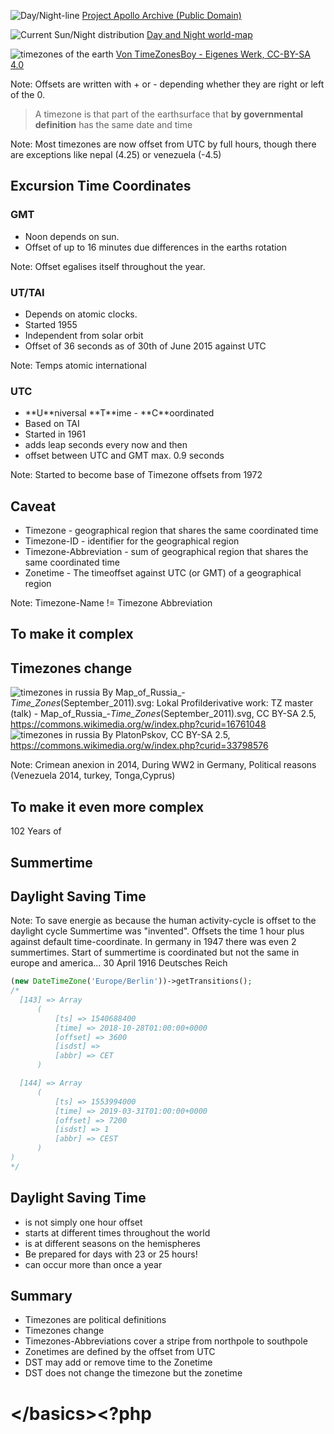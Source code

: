 ![Day/Night-line](../resources/22044740591_7513f833ce_k.jpg)
<span class="credit
">[Project Apollo Archive (Public Domain)](https://flic.kr/p/zA24mk)</span>





![Current Sun/Night distribution](../resources/sunmap.png)
<span class="credit">[Day and Night world-map](https://www.timeanddate.com/worldclock/sunearth.html?day=26&month=10&year=2018&hour=12&min=30&sec=0&n=961&ntxt=Mannheim&earth=0)</span>




![timezones of the earth](../resources/timezones.png)
<span class="credit">[Von TimeZonesBoy - Eigenes Werk, CC-BY-SA 4.0](https://commons.wikimedia.org/w/index.php?curid=42165217)</span>

Note: Offsets are written with + or - depending whether they are right or left of the 0.




> A timezone is that part of the earthsurface that **by governmental definition** has the same
date and time

Note: Most timezones are now offset from UTC by full hours, though there are exceptions like nepal (4.25) or venezuela (-4.5)



## Excursion Time Coordinates



### GMT

* Noon depends on sun.<!-- .element: class="fragment" -->
* Offset of up to 16 minutes due differences in the earths rotation<!-- .element: class="fragment" -->

Note: Offset egalises itself throughout the year.



### UT/TAI

* Depends on atomic clocks.<!-- .element: class="fragment" -->
* Started 1955<!-- .element: class="fragment" -->
* Independent from solar orbit<!-- .element: class="fragment" -->
* Offset of 36 seconds as of 30th of June 2015 against UTC<!-- .element: class="fragment" -->

Note: Temps atomic international



### UTC

* <!-- .element: class="fragment" -->**U**niversal **T**ime - **C**oordinated
* Based on TAI<!-- .element: class="fragment" -->
* Started in 1961<!-- .element: class="fragment" -->
* adds leap seconds every now and then<!-- .element: class="fragment" -->
* offset between UTC and GMT max. 0.9 seconds<!-- .element: class="fragment" -->

Note: Started to become base of Timezone offsets from 1972




## Caveat

* <!-- .element: class="fragment" --> Timezone - geographical region that shares the same coordinated time
* <!-- .element: class="fragment" --> Timezone-ID - identifier for the geographical region
* <!-- .element: class="fragment" --> Timezone-Abbreviation - sum of geographical region that shares the same coordinated time
* <!-- .element: class="fragment" --> Zonetime - The timeoffset against UTC (or GMT) of a geographical region

Note: Timezone-Name != Timezone Abbreviation



## To make it complex



## Timezones change

![timezones in russia](../resources/timezones2010.svg)
<span class="credit">By Map_of_Russia_-_Time_Zones_(September_2011).svg: Lokal Profilderivative work: TZ master (talk) - Map_of_Russia_-_Time_Zones_(September_2011).svg, CC BY-SA 2.5, https://commons.wikimedia.org/w/index.php?curid=16761048</span>
![timezones in russia](../resources/timezones2014.svg)
<span class="credit">By PlatonPskov, CC BY-SA 2.5, https://commons.wikimedia.org/w/index.php?curid=33798576</span>

Note: Crimean anexion in 2014, During WW2 in Germany, Political reasons (Venezuela 2014, turkey, Tonga,Cyprus)




## To make it even more complex



102 Years of<!-- .element: class="fragment" -->
## Summertime
## Daylight Saving Time<!-- .element: class="fragment" -->

Note: To save energie as because the human activity-cycle is offset to the daylight cycle
Summertime was "invented". Offsets the time 1 hour plus against default time-coordinate.
In germany in 1947 there was even 2 summertimes. Start of summertime is coordinated
but not the same in europe and america... 30 April 1916 Deutsches Reich



```php
(new DateTimeZone('Europe/Berlin'))->getTransitions();
/*
  [143] => Array
      (
          [ts] => 1540688400
          [time] => 2018-10-28T01:00:00+0000
          [offset] => 3600
          [isdst] =>
          [abbr] => CET
      )

  [144] => Array
      (
          [ts] => 1553994000
          [time] => 2019-03-31T01:00:00+0000
          [offset] => 7200
          [isdst] => 1
          [abbr] => CEST
      )
)
*/
```



## Daylight Saving Time

* is not simply one hour offset<!-- .element: class="fragment" -->
* starts at different times throughout the world<!-- .element: class="fragment" -->
* is at different seasons on the hemispheres<!-- .element: class="fragment" -->
* Be prepared for days with 23 or 25 hours!<!-- .element: class="fragment" -->
* can occur more than once a year<!-- .element: class="fragment" -->



## Summary

* Timezones are political definitions<!-- .element: class="fragment" -->
* Timezones change<!-- .element: class="fragment" -->
* Timezones-Abbreviations cover a stripe from northpole to southpole<!-- .element: class="fragment" -->
* Zonetimes are defined by the offset from UTC<!-- .element: class="fragment" -->
* DST may add or remove time to the Zonetime<!-- .element: class="fragment" -->
* DST does not change the timezone but the zonetime<!-- .element: class="fragment" -->



# &lt;/basics><?php
